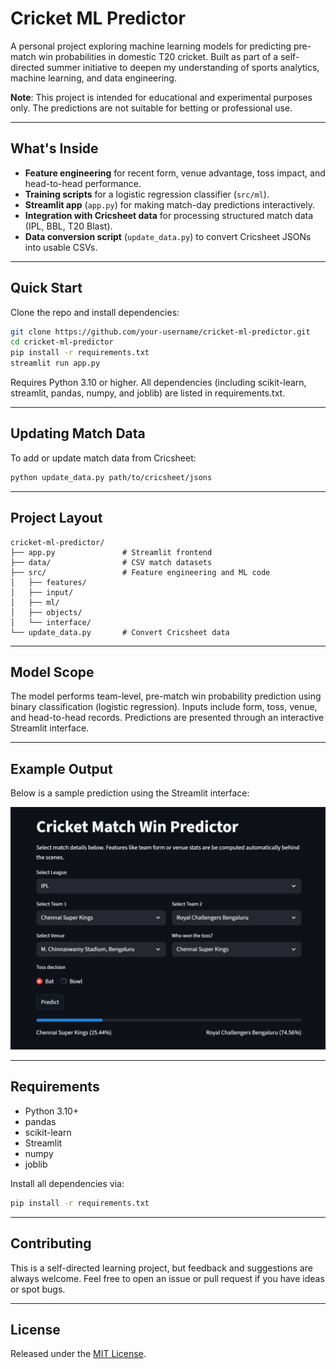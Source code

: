 # Cricket ML Predictor

A personal project exploring machine learning models for predicting pre-match win probabilities in domestic T20 cricket. Built as part of a self-directed summer initiative to deepen my understanding of sports analytics, machine learning, and data engineering.

**Note**: This project is intended for educational and experimental purposes only. The predictions are not suitable for betting or professional use.

---

## What's Inside

- **Feature engineering** for recent form, venue advantage, toss impact, and head-to-head performance.
- **Training scripts** for a logistic regression classifier (`src/ml`).
- **Streamlit app** (`app.py`) for making match-day predictions interactively.
- **Integration with Cricsheet data** for processing structured match data (IPL, BBL, T20 Blast).
- **Data conversion script** (`update_data.py`) to convert Cricsheet JSONs into usable CSVs.

---

## Quick Start

Clone the repo and install dependencies:

```bash
git clone https://github.com/your-username/cricket-ml-predictor.git
cd cricket-ml-predictor
pip install -r requirements.txt
streamlit run app.py
```
Requires Python 3.10 or higher. All dependencies (including scikit-learn, streamlit, pandas, numpy, and joblib) are listed in requirements.txt.

---

## Updating Match Data

To add or update match data from Cricsheet:

```bash
python update_data.py path/to/cricsheet/jsons
```

---

## Project Layout

```
cricket-ml-predictor/
├── app.py               # Streamlit frontend
├── data/                # CSV match datasets
├── src/                 # Feature engineering and ML code
│   ├── features/
│   ├── input/
│   ├── ml/
│   ├── objects/
│   └── interface/
└── update_data.py       # Convert Cricsheet data
```

---

## Model Scope

The model performs team-level, pre-match win probability prediction using binary classification (logistic regression). Inputs include form, toss, venue, and head-to-head records. Predictions are presented through an interactive Streamlit interface. 

---

## Example Output

Below is a sample prediction using the Streamlit interface:

<img src="assets/prediction_example.png" alt="Prediction screenshot" width="700"/>

---

## Requirements

* Python 3.10+
* pandas
* scikit-learn
* Streamlit
* numpy
* joblib

Install all dependencies via:

```bash
pip install -r requirements.txt
```

---

## Contributing

This is a self-directed learning project, but feedback and suggestions are always welcome. Feel free to open an issue or pull request if you have ideas or spot bugs.

---

## License

Released under the [MIT License](LICENSE).
